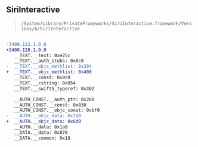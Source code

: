 ## SiriInteractive

> `/System/Library/PrivateFrameworks/SiriInteractive.framework/Versions/A/SiriInteractive`

```diff

-3400.122.1.0.0
+3400.128.1.0.0
   __TEXT.__text: 0xe25c
   __TEXT.__auth_stubs: 0x8c0
-  __TEXT.__objc_methlist: 0x394
+  __TEXT.__objc_methlist: 0x408
   __TEXT.__const: 0x9c0
   __TEXT.__cstring: 0x954
   __TEXT.__swift5_typeref: 0x302

   __AUTH_CONST.__auth_ptr: 0x260
   __AUTH_CONST.__const: 0x830
   __AUTH_CONST.__objc_const: 0xbf0
-  __AUTH.__objc_data: 0x7a0
+  __AUTH.__objc_data: 0x6d0
   __AUTH.__data: 0x1a8
   __DATA.__data: 0x878
   __DATA.__common: 0x18

```
